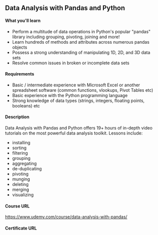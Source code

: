 ## Data Analysis with Pandas and Python

#### What you'll learn
- Perform a multitude of data operations in Python's popular "pandas" library including grouping, pivoting, joining and more!
- Learn hundreds of methods and attributes across numerous pandas objects
- Possess a strong understanding of manipulating 1D, 2D, and 3D data sets
- Resolve common issues in broken or incomplete data sets

#### Requirements
- Basic / intermediate experience with Microsoft Excel or another spreadsheet software (common functions, vlookups, Pivot Tables etc)
- Basic experience with the Python programming language
- Strong knowledge of data types (strings, integers, floating points, booleans) etc

#### Description
Data Analysis with Pandas and Python offers 19+ hours of in-depth video tutorials on the most powerful data analysis toolkit. Lessons include:

- installing
- sorting
- filtering
- grouping
- aggregating
- de-duplicating
- pivoting
- munging
- deleting
- merging
- visualizing

#### Course URL 
<a href="https://www.udemy.com/course/data-analysis-with-pandas/">https://www.udemy.com/course/data-analysis-with-pandas/</a>

#### Certificate URL
